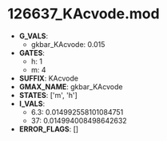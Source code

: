 # 126637_KAcvode.mod

- **G_VALS**:
  - gkbar_KAcvode: 0.015
- **GATES**:
  - h: 1
  - m: 4
- **SUFFIX**: KAcvode
- **GMAX_NAME**: gkbar_KAcvode
- **STATES**: ['m', 'h']
- **I_VALS**:
  - 6.3: 0.014992558101084751
  - 37: 0.014994008498642632
- **ERROR_FLAGS**: []
